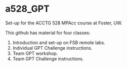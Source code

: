 # a528_GPT
Set-up for the ACCTG 528 MPAcc course at Foster, UW. 

This github has material for four classes:
1. Introduction and set-up on FSB remote labs.
2. Individual GPT Challenge instructions.
3. Team GPT workshop.
4. Team GPT Challenge instructions.
